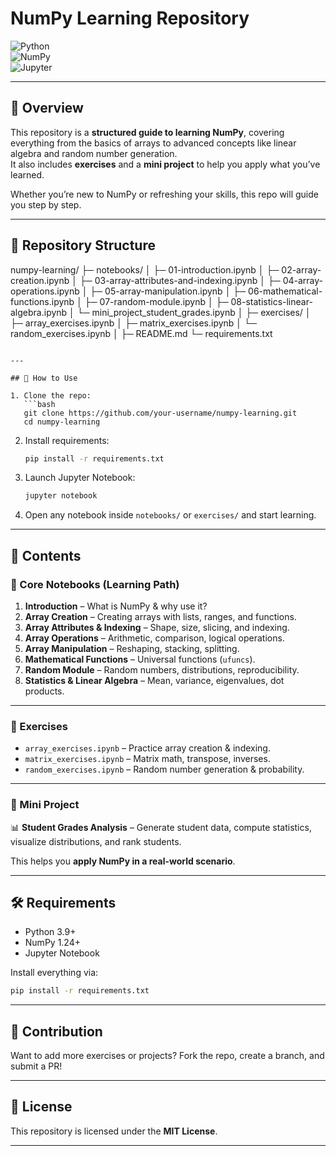 # NumPy Learning Repository  

![Python](https://img.shields.io/badge/Python-3.9%2B-blue?logo=python)  
![NumPy](https://img.shields.io/badge/NumPy-1.24%2B-orange?logo=numpy)  
![Jupyter](https://img.shields.io/badge/Notebook-Jupyter-F37626?logo=jupyter)  

---

## 📘 Overview  

This repository is a **structured guide to learning NumPy**, covering everything from the basics of arrays to advanced concepts like linear algebra and random number generation.  
It also includes **exercises** and a **mini project** to help you apply what you’ve learned.  

Whether you’re new to NumPy or refreshing your skills, this repo will guide you step by step.  

---

## 📂 Repository Structure  


numpy-learning/
├─ notebooks/
│   ├─ 01-introduction.ipynb
│   ├─ 02-array-creation.ipynb
│   ├─ 03-array-attributes-and-indexing.ipynb
│   ├─ 04-array-operations.ipynb
│   ├─ 05-array-manipulation.ipynb
│   ├─ 06-mathematical-functions.ipynb
│   ├─ 07-random-module.ipynb
│   ├─ 08-statistics-linear-algebra.ipynb
│   └─ mini\_project\_student\_grades.ipynb
│
├─ exercises/
│   ├─ array\_exercises.ipynb
│   ├─ matrix\_exercises.ipynb
│   └─ random\_exercises.ipynb
│
├─ README.md
└─ requirements.txt

````

---

## 🚀 How to Use  

1. Clone the repo:  
   ```bash
   git clone https://github.com/your-username/numpy-learning.git
   cd numpy-learning
````

2. Install requirements:

   ```bash
   pip install -r requirements.txt
   ```

3. Launch Jupyter Notebook:

   ```bash
   jupyter notebook
   ```

4. Open any notebook inside `notebooks/` or `exercises/` and start learning.

---

## 📑 Contents

### 🔹 Core Notebooks (Learning Path)

1. **Introduction** – What is NumPy & why use it?
2. **Array Creation** – Creating arrays with lists, ranges, and functions.
3. **Array Attributes & Indexing** – Shape, size, slicing, and indexing.
4. **Array Operations** – Arithmetic, comparison, logical operations.
5. **Array Manipulation** – Reshaping, stacking, splitting.
6. **Mathematical Functions** – Universal functions (`ufuncs`).
7. **Random Module** – Random numbers, distributions, reproducibility.
8. **Statistics & Linear Algebra** – Mean, variance, eigenvalues, dot products.

---

### 🔹 Exercises

* `array_exercises.ipynb` – Practice array creation & indexing.
* `matrix_exercises.ipynb` – Matrix math, transpose, inverses.
* `random_exercises.ipynb` – Random number generation & probability.

---

### 🔹 Mini Project

📊 **Student Grades Analysis** – Generate student data, compute statistics, visualize distributions, and rank students.

This helps you **apply NumPy in a real-world scenario**.

---

## 🛠 Requirements

* Python 3.9+
* NumPy 1.24+
* Jupyter Notebook

Install everything via:

```bash
pip install -r requirements.txt
```

---

## 🌟 Contribution

Want to add more exercises or projects? Fork the repo, create a branch, and submit a PR!

---

## 📜 License

This repository is licensed under the **MIT License**.

---


